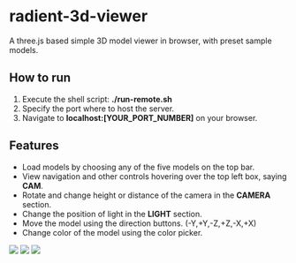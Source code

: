# radient-3d-viewer
A three.js based simple 3D model viewer in browser, with preset sample models.

## How to run
1. Execute the shell script: **./run-remote.sh**
2. Specify the port where to host the server.
3. Navigate to **localhost:[YOUR_PORT_NUMBER]** on your browser.

## Features
* Load models by choosing any of the five models on the top bar.
* View navigation and other controls hovering over the top left box, saying **CAM**.
* Rotate and change height or distance of the camera in the **CAMERA** section.
* Change the position of light in the **LIGHT** section.
* Move the model using the direction buttons. (-Y,+Y,-Z,+Z,-X,+X)
* Change color of the model using the color picker. 

<img src="http://i.imgur.com/liiegAx.png"></img>
<img src="http://i.imgur.com/DsR1NRX.png"></img>
<img src="http://i.imgur.com/EekQ3Wm.png"></img>


